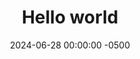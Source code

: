 ---
title: Hello world
date: 2024-06-28 00:00:00 -0500
categories: [category1, subcategory1]
tags: [tag1]     # TAG names should always be lowercase
---